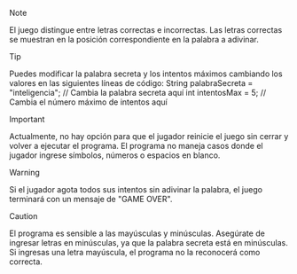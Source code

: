 >[!NOTE]
>El juego distingue entre letras correctas e incorrectas. Las letras correctas se muestran en la posición correspondiente en la palabra a adivinar.

> [!TIP]
> Puedes modificar la palabra secreta y los intentos máximos cambiando los valores en las siguientes líneas de código:  String palabraSecreta = "inteligencia"; // Cambia la palabra secreta aquí
                    int intentosMax = 5;                    // Cambia el número máximo de intentos aquí


> [!IMPORTANT]
> Actualmente, no hay opción para que el jugador reinicie el juego sin cerrar y volver a ejecutar el programa.
> El programa no maneja casos donde el jugador ingrese símbolos, números o espacios en blanco.

> [!WARNING]
> Si el jugador agota todos sus intentos sin adivinar la palabra, el juego terminará con un mensaje de "GAME OVER".

> [!CAUTION]
> El programa es sensible a las mayúsculas y minúsculas. Asegúrate de ingresar letras en minúsculas, ya que la palabra secreta está en minúsculas. Si ingresas una letra mayúscula, el programa no la reconocerá como correcta.

